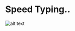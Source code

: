 # Speed Typing..

![alt text](https://github.com/FollowSonik/Random-Stuff/blob/master/Speed%20Typing/speed_typing.gif)
